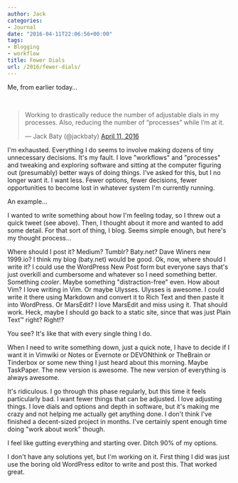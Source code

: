 ```yaml
---
author: Jack
categories:
- Journal
date: "2016-04-11T22:06:56+00:00"
tags:
- Blogging
- workflow
title: Fewer Dials
url: /2016/fewer-dials/
---
```


Me, from earlier today&#8230;

&nbsp;

<blockquote class="twitter-tweet" data-width="550">
  <p lang="en" dir="ltr">
    Working to drastically reduce the number of adjustable dials in my processes. Also, reducing the number of “processes” while I’m at it.
  </p>
  
  <p>
    &mdash; Jack Baty (@jackbaty) <a href="https://twitter.com/jackbaty/status/719616021871484928">April 11, 2016</a>
  </p>
</blockquote>



I'm exhausted. Everything I do seems to involve making dozens of tiny unnecessary decisions. It's my fault. I love "workflows" and "processes" and tweaking and exploring software and sitting at the computer figuring out (presumably) better ways of doing things. I've asked for this, but I no longer want it. I want less. Fewer options, fewer decisions, fewer opportunities to become lost in whatever system I'm currently running.

An example&#8230;

I wanted to write something about how I'm feeling today, so I threw out a quick tweet (see above). Then, I thought about it more and wanted to add some detail. For that sort of thing, I blog. Seems simple enough, but here's my thought process&#8230;

Where should I post it? Medium? Tumblr? Baty.net? Dave Winers new 1999.io? I think my blog (baty.net) would be good. Ok, now, where should I write it? I could use the WordPress New Post form but everyone says that's just overkill and cumbersome and whatever so I need something better. Something _cooler_. Maybe something "distraction-free" even. How about Vim? I love writing in Vim. Or maybe Ulysses. Ulysses is awesome. I could write it there using Markdown and convert it to Rich Text and then paste it into WordPress. Or MarsEdit? I love MarsEdit and miss using it. That should work. Heck, maybe I should go back to a static site, since that was just Plain Text™ right? Right!?

You see? It's like that with every single thing I do.

When I need to write something down, just a quick note, I have to decide if I want it in Vimwiki or Notes or Evernote or DEVONthink or TheBrain or Tinderbox or some new thing I just heard about this morning. Maybe TaskPaper. The new version is awesome. The new version of everything is always awesome.

It's ridiculous. I go through this phase regularly, but this time it feels particularly bad. I want fewer things that can be adjusted. I love adjusting things. I love dials and options and depth in software, but it's making me crazy and not helping me actually get anything done. I don't think I've finished a decent-sized project in months. I've certainly spent enough time doing "work about work" though.

I feel like gutting everything and starting over. Ditch 90% of my options.

I don't have any solutions yet, but I'm working on it. First thing I did was just use the boring old WordPress editor to write and post this. That worked great.

&nbsp;

&nbsp;